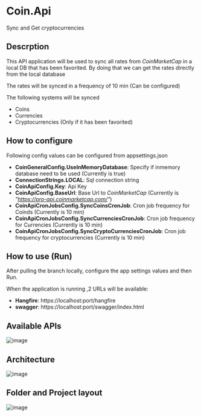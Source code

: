 # Coin.Api
Sync and Get cryptocurrencies

## Descrption
This API application will be used to sync all rates from *CoinMarketCap* in a local DB that has been favorited. By doing that we can get the rates directly from the local database

The rates will be synced in a frequency of 10 min (Can be configured)

The following systems will be synced
- Coins
- Currencies
- Cryptocurrencies (Only if it has been favorited)

## How to configure

Following config values can be configured from appsettings.json
- **CoinGeneralConfig.UseInMemoryDatabase**: Specify if inmemory database need to be used (Currently is true)
- **ConnectionStrings.LOCAL**: Sql connection string
- **CoinApiConfig.Key**: Api Key
- **CoinApiConfig.BaseUrl**: Base Url to *CoinMarketCap* (Currently is _"https://pro-api.coinmarketcap.com/"_)
- **CoinApiCronJobsConfig.SyncCoinsCronJob**: Cron job frequency for Coinds (Currently is 10 min)
- **CoinApiCronJobsConfig.SyncCurrenciesCronJob**: Cron job frequency for Currencies (Currently is 10 min)
- **CoinApiCronJobsConfig.SyncCryptoCurrenciesCronJob**: Cron job frequency for cryptocurrencies (Currently is 10 min)

## How to use (Run)

After pulling the branch locally, configure the app settings values and then Run.

When the application is running ,2 URLs will be available:
- **Hangfire**: https://localhost:port/hangfire
- **swagger**: https://localhost:port/swagger/index.html

## Available APIs

![image](https://user-images.githubusercontent.com/3213398/154169643-f3bcea46-3db6-4c1f-b75c-d9ff9a5794d5.png)

## Architecture

![image](https://user-images.githubusercontent.com/3213398/154169701-7e3ab5ff-918f-42f0-8570-dadd3f6e9a39.png)

## Folder and Project layout

![image](https://user-images.githubusercontent.com/3213398/154169774-6baa775a-6a8d-4918-a6c9-d85933173785.png)
